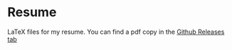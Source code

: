 # Resume
LaTeX files for my resume. You can find a pdf copy in the [Github Releases tab](https://github.com/tomnieuwland/resume/releases)